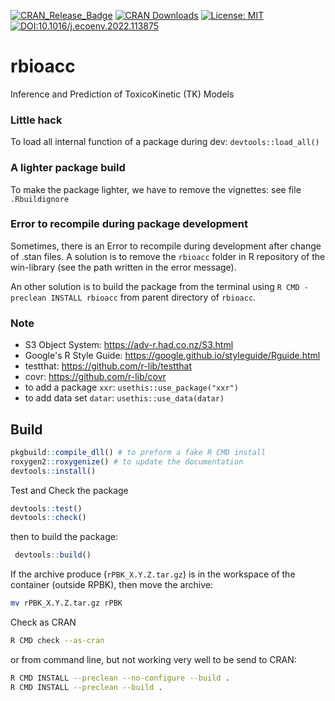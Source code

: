 [![CRAN_Release_Badge](https://www.r-pkg.org/badges/version-ago/rbioacc)](https://cran.r-project.org/package=rbioacc)
[![CRAN Downloads](https://cranlogs.r-pkg.org/badges/rbioacc)](https://cran.r-project.org/package=rbioacc)
[![License: MIT](https://img.shields.io/badge/License-MIT-yellow.svg)](https://opensource.org/license/mit/)
[![DOI:10.1016/j.ecoenv.2022.113875](https://img.shields.io/badge/DOI-10.1016/j.ecoenv.2022.113875-orange.svg)](https://doi.org/10.1016/j.ecoenv.2022.113875)

# rbioacc

Inference and Prediction of ToxicoKinetic (TK) Models


### Little hack

To load all internal function of a package during dev: `devtools::load_all()`

### A lighter package build

To make the package lighter, we have to remove the vignettes: see file `.Rbuildignore`

### Error to recompile during package development

Sometimes, there is an Error to recompile during development after change of .stan files.
A solution is to remove the `rbioacc` folder in R repository of the win-library (see the path written in the error message).

An other solution is to build the package from the terminal using `R CMD -preclean INSTALL rbioacc` from parent directory of `rbioacc`.


### Note 

- S3 Object System: https://adv-r.had.co.nz/S3.html
- Google's R Style Guide: https://google.github.io/styleguide/Rguide.html
- testthat: https://github.com/r-lib/testthat
- covr: https://github.com/r-lib/covr
- to add a package `xxr`: `usethis::use_package("xxr")`
- to add data set `datar`: `usethis::use_data(datar)`

## Build

```R
pkgbuild::compile_dll() # to preform a fake R CMD install
roxygen2::roxygenize() # to update the documentation
devtools::install() 
```

Test and Check the package

```R
devtools::test() 
devtools::check() 
```

then to build the package:

```R
 devtools::build()
```


If the archive produce (`rPBK_X.Y.Z.tar.gz`) is in the workspace of the container (outside RPBK), then move the archive:
```sh
mv rPBK_X.Y.Z.tar.gz rPBK
```

Check as CRAN
```sh
R CMD check --as-cran
```

or from command line, but not working very well to be send to CRAN:

```sh
R CMD INSTALL --preclean --no-configure --build .
R CMD INSTALL --preclean --build .
```
